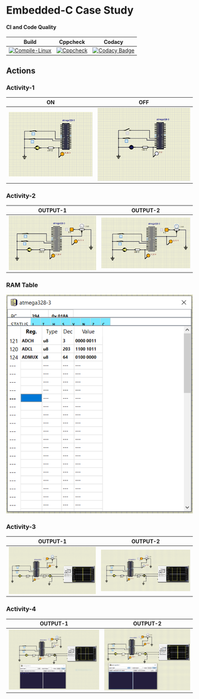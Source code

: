 # Embedded-C Case Study

#### CI and Code Quality
|Build|Cppcheck|Codacy|
|:--:|:--:|:--:|
|[![Compile-Linux](https://github.com/Madhuraaaaa/Embedded-C/actions/workflows/Compile.yml/badge.svg)](https://github.com/Madhuraaaaa/Embedded-C/actions/workflows/Compile.yml)|[![Cppcheck](https://github.com/Madhuraaaaa/Embedded-C/actions/workflows/CodeQulaity.yml/badge.svg)](https://github.com/Madhuraaaaa/Embedded-C/actions/workflows/CodeQulaity.yml)|[![Codacy Badge](https://app.codacy.com/project/badge/Grade/c210cfbfe0bd4b9e979ad0d65d766d8f)](https://www.codacy.com/gh/Madhuraaaaa/Embedded-C/dashboard?utm_source=github.com&amp;utm_medium=referral&amp;utm_content=Madhuraaaaa/Embedded-C&amp;utm_campaign=Badge_Grade)|

## Actions

### Activity-1 
|ON|OFF|
|:--:|:--:|
|![ON](https://github.com/Madhuraaaaa/Embedded-C/blob/main/Simulation/on_act1.PNG)|![OFF](https://github.com/Madhuraaaaa/Embedded-C/blob/main/Simulation/off_act1.PNG)|

### Activity-2
|OUTPUT-1|OUTPUT-2|
|:--:|:--:|
|![OUTPUT1](https://github.com/Madhuraaaaa/Embedded-C/blob/main/Simulation/on_act2.PNG)|![OUTPUT2](https://github.com/Madhuraaaaa/Embedded-C/blob/main/Simulation/on_act2_pot.PNG)|

### RAM Table
![OUTPUT](https://github.com/Madhuraaaaa/Embedded-C/blob/main/Simulation/RAM_Table.PNG)

### Activity-3
|OUTPUT-1|OUTPUT-2|
|:--:|:--:|
|![OUTPUT1](https://github.com/Madhuraaaaa/Embedded-C/blob/main/Simulation/PWM1_act3.PNG)|![OUTPUT2](https://github.com/Madhuraaaaa/Embedded-C/blob/main/Simulation/PWM2_act3.PNG)|
### Activity-4
|OUTPUT-1|OUTPUT-2|
|:--:|:--:|
|![OUTPUT1](https://github.com/Madhuraaaaa/Embedded-C/blob/main/Simulation/SM1_act4.PNG)|![OUTPUT2](https://github.com/Madhuraaaaa/Embedded-C/blob/main/Simulation/SM2_act4.PNG)|

